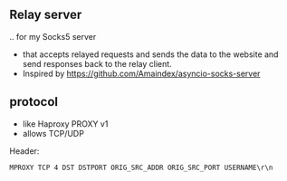 

## Relay server 

.. for my Socks5 server

- that accepts relayed requests and sends the data to the website and send responses back to the relay client.
- Inspired by https://github.com/Amaindex/asyncio-socks-server 

## protocol

- like Haproxy PROXY v1
- allows TCP/UDP

Header: 

```
MPROXY TCP 4 DST DSTPORT ORIG_SRC_ADDR ORIG_SRC_PORT USERNAME\r\n
```


